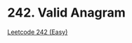# 242. Valid Anagram

[Leetcode 242 (Easy)][242]

[242]: https://leetcode.com/problems/valid-anagram/description/